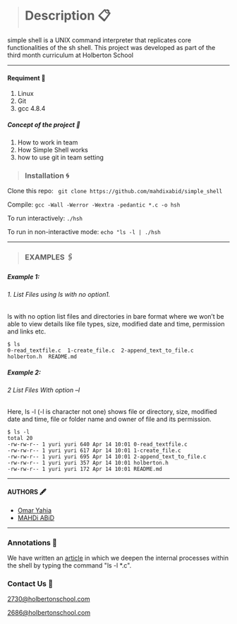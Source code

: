 > # Description 📋 

simple shell is a UNIX command interpreter that replicates core functionalities of the sh shell. This project was developed as part of the third month curriculum at Holberton School

------------
 #### Requiment 🚩
1.  Linux
2.  Git
3.  gcc 4.8.4

##### Concept of the project 📢
1. How to work in team
2. How Simple Shell works
3. how to use git in team setting


> ### Installation 🌀

Clone this repo:    ` git clone https://github.com/mahdixabid/simple_shell`

Compile: `gcc -Wall -Werror -Wextra -pedantic *.c -o hsh`

To run interactively: `./hsh` 

To run in non-interactive mode: `echo "ls -l | ./hsh`

------------


> ###  EXAMPLES 🖇  

##### Example  1:
###### 1. List Files using ls with no option1.
ls with no option list files and directories in bare format where we won’t be able to view details like file types, size, modified date and time, permission and links etc.
```shell
$ ls
0-read_textfile.c  1-create_file.c  2-append_text_to_file.c  holberton.h  README.md
```
##### Example 2: 
###### 2 List Files With option –l
Here, ls -l (-l is character not one) shows file or directory, size, modified date and time, file or folder name and owner of file and its permission.
```shell
$ ls -l
total 20
-rw-rw-r-- 1 yuri yuri 640 Apr 14 10:01 0-read_textfile.c
-rw-rw-r-- 1 yuri yuri 617 Apr 14 10:01 1-create_file.c
-rw-rw-r-- 1 yuri yuri 695 Apr 14 10:01 2-append_text_to_file.c
-rw-rw-r-- 1 yuri yuri 357 Apr 14 10:01 holberton.h
-rw-rw-r-- 1 yuri yuri 172 Apr 14 10:01 README.md

```

------------


#### AUTHORS 🖋
- [Omar Yahia](https://github.com/omaryahia4/ "Omar Yahia")
- [MAHDi ABiD](github.com/mahdixabid "MAHDi ABiD")





------------
### Annotations  📡

We have written an [article](https://www.linkedin.com/post/edit/6787079741284388864/ "article") in which we deepen the internal processes within the shell by typing the command "ls -l *.c".
### Contact Us 👥 
2730@holbertonschool.com

2686@holbertonschool.com

